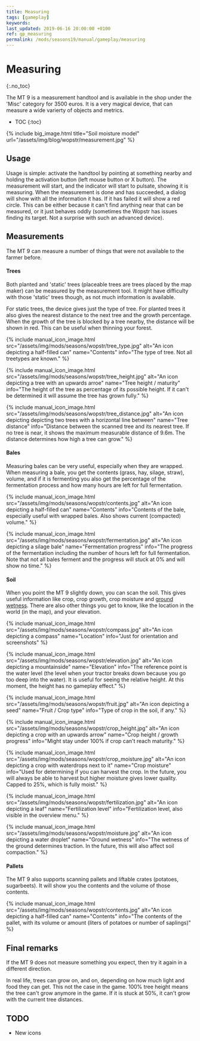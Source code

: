 ```yaml
---
title: Measuring
tags: [gameplay]
keywords:
last_updated: 2019-06-16 20:00:00 +0100
ref: gp_measuring
permalink: /mods/seasons19/manual/gameplay/measuring
---
```


# Measuring
{:.no_toc}

The MT 9 is a measurement handtool and is available in the shop under the 'Misc' category for 3500 euros. It is a very magical device, that can measure a wide varierty of objects and metrics.

* TOC
{:toc}

{% include big_image.html title="Soil moisture model" url="/assets/img/blog/wopstr/measurement.jpg" %}

## Usage

Usage is simple: activate the handtool by pointing at something nearby and holding the activation button (left mouse button or X button). The measurement will start, and the indicator will start to pulsate, showing it is measuring. When the measurement is done and has succeeded, a dialog will show with all the information it has. If it has failed it will show a red circle. This can be either because it can't find anything near that can be measured, or it just behaves oddly (sometimes the Wopstr has issues finding its target. Not a surprise with such an advanced device).


## Measurements

The MT 9 can measure a number of things that were not available to the farmer before.

#### Trees

Both planted and 'static' trees (placeable trees are trees placed by the map maker) can be measured by the measurement tool. It might have difficulty with those 'static' trees though, as not much information is available.

For static trees, the device gives just the type of tree. For planted trees it also gives the nearest distance to the next tree and the growth percentage. When the growth of the tree is blocked by a tree nearby, the distance will be shown in red. This can be useful when thinning your forest.

{% include manual_icon_image.html src="/assets/img/mods/seasons/wopstr/tree_type.jpg" alt="An icon depicting a half-filled can" name="Contents" info="The type of tree. Not all treetypes are known." %}

{% include manual_icon_image.html src="/assets/img/mods/seasons/wopstr/tree_height.jpg" alt="An icon depicting a tree with an upwards arroe" name="Tree height / maturity" info="The height of the tree as percentage of its possible height. If it can't be determined it will assume the tree has grown fully." %}

{% include manual_icon_image.html src="/assets/img/mods/seasons/wopstr/tree_distance.jpg" alt="An icon depicting depicting two trees with a horizontal line between" name="Tree distance" info="Distance between the scanned tree and its nearest tree. If no tree is near, it shows the maximum measurable distance of 9.6m. The distance determines how high a tree can grow." %}

#### Bales

Measuring bales can be very useful, especially when they are wrapped. When measuring a bale, you get the contents (grass, hay, silage, straw), volume, and if it is fermenting you also get the percentage of the fermentation process and how many hours are left for full fermentation.

{% include manual_icon_image.html src="/assets/img/mods/seasons/wopstr/contents.jpg" alt="An icon depicting a half-filled can" name="Contents" info="Contents of the bale, especially useful with wrapped bales. Also shows current (compacted) volume." %}

{% include manual_icon_image.html src="/assets/img/mods/seasons/wopstr/fermentation.jpg" alt="An icon depicting a silage bale" name="Fermentation progress" info="The progress of the fermentation including the number of hours left for full fermentation. Note that not all bales ferment and the progress will stuck at 0% and will show no time." %}

#### Soil

When you point the MT 9 slightly down, you can scan the soil. This gives useful information like crop, crop growth, crop moisture and [ground wetness](/blog/2017/11/09/ground-wetness). There are also other things you get to know, like the location in the world (in the map), and your elevation.

{% include manual_icon_image.html src="/assets/img/mods/seasons/wopstr/compass.jpg" alt="An icon depicting a compass" name="Location" info="Just for orientation and screenshots" %}

{% include manual_icon_image.html src="/assets/img/mods/seasons/wopstr/elevation.jpg" alt="An icon depicting a mountainside" name="Elevation" info="The reference point is the water level (the level when your tractor breaks down because you go too deep into the water). It is useful for seeing the relative height. At this moment, the height has no gameplay effect." %}

{% include manual_icon_image.html src="/assets/img/mods/seasons/wopstr/fruit.jpg" alt="An icon depicting a seed" name="Fruit / Crop type" info="Type of crop in the soil, if any." %}

{% include manual_icon_image.html src="/assets/img/mods/seasons/wopstr/crop_height.jpg" alt="An icon depicting a crop with an upwards arrow" name="Crop height / growth progress" info="Might stay under 100% if crop can't reach maturity." %}

{% include manual_icon_image.html src="/assets/img/mods/seasons/wopstr/crop_moisture.jpg" alt="An icon depicting a crop with waterdrops next to it" name="Crop moisture" info="Used for determining if you can harvest the crop. In the future, you will always be able to harvest but higher moisture gives lower quality. Capped to 25%, which is fully moist." %}

{% include manual_icon_image.html src="/assets/img/mods/seasons/wopstr/fertilization.jpg" alt="An icon depicting a leaf" name="Fertilization level" info="Fertilization level, also visible in the overview menu." %}

{% include manual_icon_image.html src="/assets/img/mods/seasons/wopstr/moisture.jpg" alt="An icon depicting a water droplet" name="Ground wetness" info="The wetness of the ground determines traction. In the future, this will also affect soil compaction." %}

#### Pallets

The MT 9 also supports scanning pallets and liftable crates (potatoes, sugarbeets). It will show you the contents and the volume of those contents.

{% include manual_icon_image.html src="/assets/img/mods/seasons/wopstr/contents.jpg" alt="An icon depicting a half-filled can" name="Contents" info="The contents of the pallet, with its volume or amount (liters of potatoes or number of saplings)" %}

## Final remarks

If the MT 9 does not measure something you expect, then try it again in a different direction.

In real life, trees can grow on, and on, depending on how much light and food they can get. This not the case in the game. 100% tree height means the tree can't grow anymore in the game. If it is stuck at 50%, it can't grow with the current tree distances.

## TODO

- New icons
